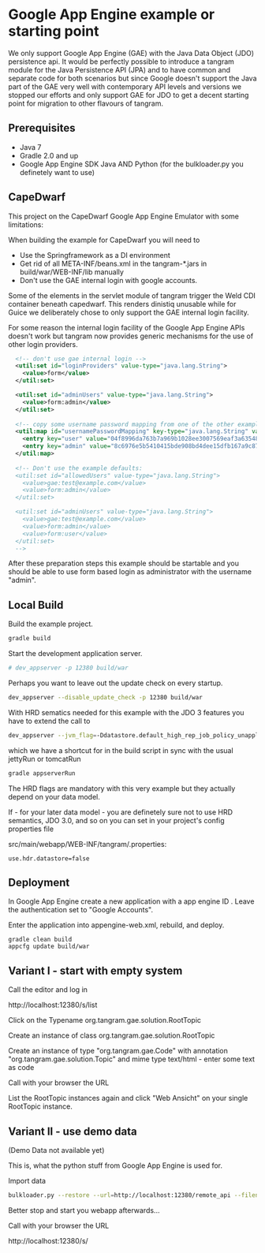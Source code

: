 Google App Engine example or starting point
===========================================

We only support Google App Engine (GAE) with the Java Data Object (JDO) persistence 
api. It would be perfectly possible to introduce a tangram module for the Java Persistence 
API (JPA) and to have common and separate code for both scenarios but since Google
doesn't support the Java part of the GAE very well with contemporary API levels and
versions we stopped our efforts and only support GAE for JDO to get a decent starting
point for migration to other flavours of tangram.

Prerequisites
-------------

* Java 7
* Gradle 2.0 and up
* Google App Engine SDK Java AND Python (for the bulkloader.py you definetely want to use)

CapeDwarf
---------

This project on the CapeDwarf Google App Engine Emulator with some limitations:

When building the example for CapeDwarf you will need to

- Use the Springframework as a DI environment
- Get rid of all META-INF/beans.xml in the tangram-*.jars in build/war/WEB-INF/lib manually
- Don't use the GAE internal login with google accounts.

Some of the elements in the servlet module of tangram trigger the Weld CDI container
beneath capedwarf. This renders dinistiq unusable while for Guice we deliberately
chose to only support the GAE internal login facility.

For some reason the internal login facility of the Google App Engine APIs doesn't 
work but tangram now provides generic mechanisms for the use of other login providers.

```xml
  <!-- don't use gae internal login -->
  <util:set id="loginProviders" value-type="java.lang.String">
    <value>form</value>
  </util:set>

  <util:set id="adminUsers" value-type="java.lang.String">
    <value>form:admin</value>
  </util:set>
  
  <!-- copy some username password mapping from one of the other examples -->
  <util:map id="usernamePasswordMapping" key-type="java.lang.String" value-type="java.lang.String">
    <entry key="user" value="04f8996da763b7a969b1028ee3007569eaf3a635486ddab211d512c85b9df8fb" />
    <entry key="admin" value="8c6976e5b5410415bde908bd4dee15dfb167a9c873fc4bb8a81f6f2ab448a918" />
  </util:map>
  
  <!-- Don't use the example defaults:
  <util:set id="allowedUsers" value-type="java.lang.String">
    <value>gae:test@example.com</value>
    <value>form:admin</value>
  </util:set>

  <util:set id="adminUsers" value-type="java.lang.String">
    <value>gae:test@example.com</value>
    <value>form:admin</value>
    <value>form:user</value>
  </util:set>
  -->
```

After these preparation steps this example should be startable and you should be able
to use form based login as administrator with the username "admin".

Local Build
-----------

Build the example project.

```bash
gradle build
```

Start the development application server.

```bash
# dev_appserver -p 12380 build/war
```

Perhaps you want to leave out the update check on every startup.

```bash
dev_appserver --disable_update_check -p 12380 build/war
```

With HRD sematics needed for this example with the JDO 3 features you have to extend the call to

```bash
dev_appserver --jvm_flag=-Ddatastore.default_high_rep_job_policy_unapplied_job_pct=1  -p 12380 build/war
```

which we have a shortcut for in the build script in sync with the usual jettyRun or tomcatRun

```bash
gradle appserverRun
```

The HRD flags are mandatory with this very example but they actually depend on your data model.

If - for your later data model - you are definetely sure not to use HRD semantics, 
JDO 3.0, and so on you can set in your project's config properties file

src/main/webapp/WEB-INF/tangram/<application>.properties:
```
use.hdr.datastore=false
```

Deployment
----------

In Google App Engine create a new application with a app engine ID <aeid>. Leave 
the authentication set to "Google Accounts".

Enter the application <aeid> into appengine-web.xml, rebuild, and deploy.

```
gradle clean build
appcfg update build/war
```


Variant I - start with empty system
-----------------------------------

Call the editor and log in

http://localhost:12380/s/list

Click on the Typename org.tangram.gae.solution.RootTopic

Create an instance of class org.tangram.gae.solution.RootTopic

Create an instance of type "org.tangram.gae.Code" with annotation "org.tangram.gae.solution.Topic" and mime type text/html - enter some text as code 

Call with your browser the URL

List the RootTopic instances again and click "Web Ansicht" on your single RootTopic instance.


Variant II - use demo data
--------------------------

(Demo Data not available yet)

This is, what the python stuff from Google App Engine is used for.

Import data

```bash
bulkloader.py --restore --url=http://localhost:12380/remote_api --filename=gae-example.db
```

Better stop and start you webapp afterwards...

Call with your browser the URL

http://localhost:12380/s/

